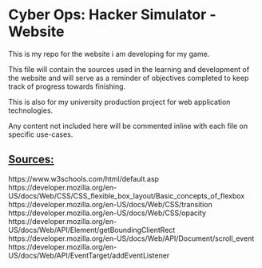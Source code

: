 <h1>Cyber Ops: Hacker Simulator - Website</h1>

<p>This is my repo for the website i am developing for my game.</p>

<p>This file will contain the sources used in the learning and development of the website
and will serve as a reminder of objectives completed to keep track of progress 
towards finishing.</p>

<p>This is also for my university production project for web application technologies.</p>

<p>Any content not included here will be commented inline with each file on specific use-cases.</p>

<h2><u>Sources:</u></h2>
https://www.w3schools.com/html/default.asp
https://developer.mozilla.org/en-US/docs/Web/CSS/CSS_flexible_box_layout/Basic_concepts_of_flexbox
https://developer.mozilla.org/en-US/docs/Web/CSS/transition
https://developer.mozilla.org/en-US/docs/Web/CSS/opacity
https://developer.mozilla.org/en-US/docs/Web/API/Element/getBoundingClientRect
https://developer.mozilla.org/en-US/docs/Web/API/Document/scroll_event
https://developer.mozilla.org/en-US/docs/Web/API/EventTarget/addEventListener
